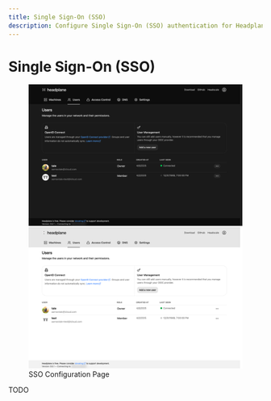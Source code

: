 ```yaml
---
title: Single Sign-On (SSO)
description: Configure Single Sign-On (SSO) authentication for Headplane.
---
```


# Single Sign-On (SSO)

<figure>
    <img class="dark-only" src="../assets/sso-dark.png" />
    <img class="light-only" src="../assets/sso-light.png" />
    <figcaption>SSO Configuration Page</figcaption>
</figure>

TODO
